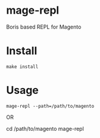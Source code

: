 mage-repl
=========

Boris based REPL for Magento

Install
=======

    make install

Usage
=====


    mage-repl --path=/path/to/magento

OR

   cd /path/to/magento
   mage-repl
